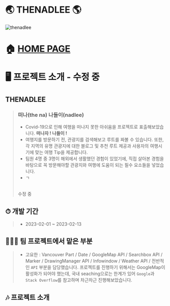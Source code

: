 # 🌏 THENADLEE 🌎
![thenadlee](https://github.com/hanyoko/THENADLEE/assets/119985173/4d35bc0f-f672-4c95-8a3d-ffd26bd1b0a7)

# 🏠 [HOME PAGE](https://team-project-thenadlee.vercel.app)

# 🖥️ 프로젝트 소개 - 수정 중
## THENADLEE
> ###  떠나(the na) 나들이(nadlee)
>- Covid-19으로 인해 여행을 떠나지 못한 아쉬움을 프로젝트로 표출해보았습니다. **떠나자 ! 나들이 !**
>- 여행지를 방문하기 전, 관광지를 검색해보고 루트를 짜볼 수 있습니다. 또한, 각 지역의 유명 관광지에 대한 블로그 및 추천 루트 제공과 사용자의 여행시기에 맞는 여행 Tip을 제공합니다.
>- 팀원 4명 중 3명이 해외에서 생활했던 경험이 있었기에, 직접 살아본 경험을 바탕으로 꼭 방문해야할 관광지와 여행에 도움이 되는 필수 요소들을 넣었습니다.
>- ㄱ
> <br/>
> 수정 중 

## ⏱ 개발 기간
> - 2023-02-01 ~ 2023-02-13

## 👨‍👧‍👧 팀 프로젝트에서 맡은 부분
> - 고요한 : Vancouver Part / Date / GoogleMap API / Searchbox API / Marker / DrawingManager API / Infowindow / Weather API /
전반적인 `API` 부분을 담당했습니다.
프로젝트를 진행하기 위해서는 GoogleMap이 활성화가 되어야 했는데, 국내 seaching으로는 한계가 있어 `Google`과 `Stack Overflow`를 참고하며 차근차근 진행해보았습니다.
## 🎶 프로젝트 소개
<br/>
<br/>
